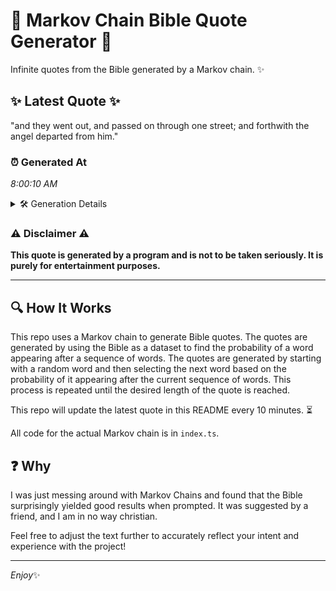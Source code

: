# 📖 Markov Chain Bible Quote Generator 📖

Infinite quotes from the Bible generated by a Markov chain. ✨

## ✨ Latest Quote ✨
"and they went out, and passed on through one street; and forthwith the angel departed from him."

### ⏰ Generated At
*8:00:10 AM*

<details>
    <summary>🛠️ Generation Details</summary>
    <p>
        <strong>🌱 Seed:</strong> and<br>
        <strong>🔄 Iterations:</strong> 16<br>
        <strong>📜 Context History:</strong><br>[ and ]: they<br>[ and, they ]: went<br>[ and, they, went ]: out,<br>[ and, they, went, out, ]: and<br>[ and, they, went, out,, and ]: passed<br>[ and, they, went, out,, and, passed ]: on<br>[ they, went, out,, and, passed, on ]: through<br>[ went, out,, and, passed, on, through ]: one<br>[ out,, and, passed, on, through, one ]: street;<br>[ and, passed, on, through, one, street; ]: and<br>[ passed, on, through, one, street;, and ]: forthwith<br>[ on, through, one, street;, and, forthwith ]: the<br>[ through, one, street;, and, forthwith, the ]: angel<br>[ one, street;, and, forthwith, the, angel ]: departed<br>[ street;, and, forthwith, the, angel, departed ]: from<br>[ and, forthwith, the, angel, departed, from ]: him.<br>
    </p>
</details>

### ⚠️ Disclaimer ⚠️
**This quote is generated by a program and is not to be taken seriously. It is purely for entertainment purposes.**

---

## 🔍 How It Works

This repo uses a Markov chain to generate Bible quotes. The quotes are generated by using the Bible as a dataset to find the probability of a word appearing after a sequence of words. The quotes are generated by starting with a random word and then selecting the next word based on the probability of it appearing after the current sequence of words. This process is repeated until the desired length of the quote is reached.

This repo will update the latest quote in this README every 10 minutes. ⏳

All code for the actual Markov chain is in `index.ts`.

## ❓ Why

I was just messing around with Markov Chains and found that the Bible surprisingly yielded good results when prompted. 
It was suggested by a friend, and I am in no way christian.

Feel free to adjust the text further to accurately reflect your intent and experience with the project!

---

*Enjoy*✨
